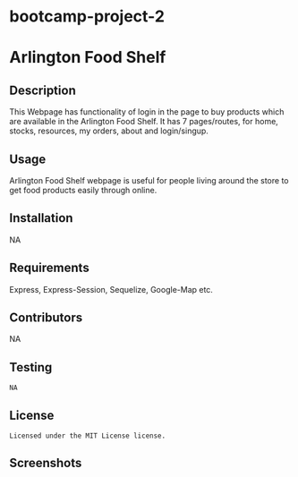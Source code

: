 # bootcamp-project-2

# Arlington Food Shelf

  ## Description
  This Webpage has functionality of login in the page to buy products which are available in the Arlington Food Shelf.  It has 7 pages/routes, for home, stocks, resources, my orders, about and login/singup.

  ## Usage
  Arlington Food Shelf webpage is useful for people living around the store to get food products easily through online. 

  ## Installation
  NA

  ## Requirements
  Express, Express-Session, Sequelize, Google-Map etc.

  ## Contributors
  NA

  ## Testing
  ```
  NA
  ```
  ## License
    Licensed under the MIT License license.

  ## Screenshots
  
